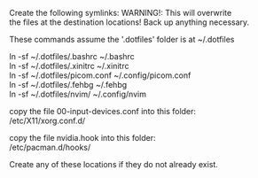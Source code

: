 Create the following symlinks: WARNING!: This will overwrite  
the files at the destination locations! Back up anything necessary.  

These commands assume the '.dotfiles' folder is at ~/.dotfiles
  
  ln -sf ~/.dotfiles/.bashrc ~/.bashrc  
  ln -sf ~/.dotfiles/.xinitrc ~/.xinitrc  
  ln -sf ~/.dotfiles/picom.conf ~/.config/picom.conf  
  ln -sf ~/.dotfiles/.fehbg ~/.fehbg  
  ln -sf ~/.dotfiles/nvim/ ~/.config/nvim
  
copy the file 00-input-devices.conf into this folder:  
/etc/X11/xorg.conf.d/  

copy the file nvidia.hook into this folder:  
/etc/pacman.d/hooks/
  
Create any of these locations if they do not already exist.  

